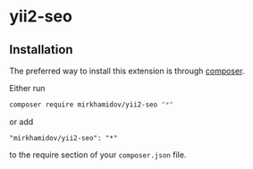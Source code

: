 yii2-seo
=

Installation
------------

The preferred way to install this extension is through [composer](http://getcomposer.org/download/).

Either run

```bash
composer require mirkhamidov/yii2-seo "*"
```

or add

```
"mirkhamidov/yii2-seo": "*"
```

to the require section of your `composer.json` file.




